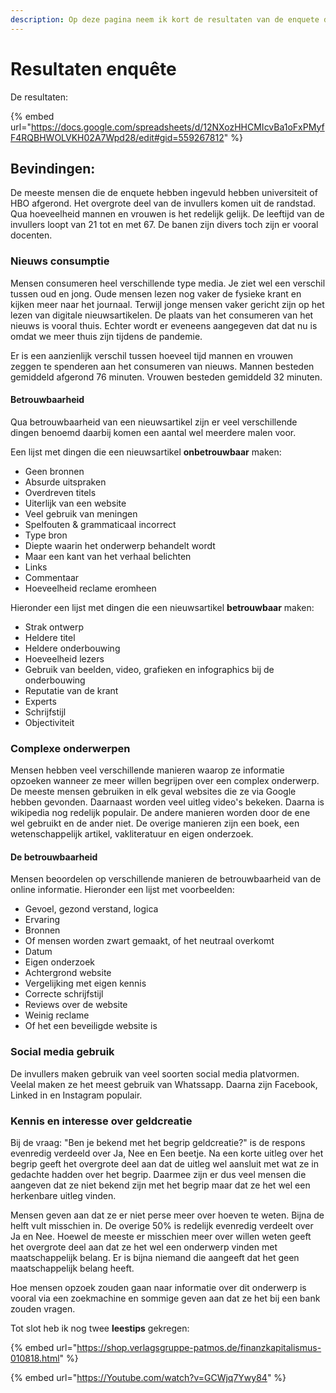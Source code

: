 ```yaml
---
description: Op deze pagina neem ik kort de resultaten van de enquete door.
---
```


# Resultaten enquête

De resultaten:

{% embed url="https://docs.google.com/spreadsheets/d/12NXozHHCMIcvBa1oFxPMyfF4RQBHWOLVKH02A7Wpd28/edit#gid=559267812" %}

## Bevindingen:

De meeste mensen die de enquete hebben ingevuld hebben universiteit of HBO afgerond. Het overgrote deel van de invullers komen uit de randstad. Qua hoeveelheid mannen en vrouwen is het redelijk gelijk. De leeftijd van de invullers loopt van 21 tot en met 67. De banen zijn divers toch zijn er vooral docenten.&#x20;

### Nieuws consumptie&#x20;

Mensen consumeren heel verschillende type media. Je ziet wel een verschil tussen oud en jong. Oude mensen lezen nog vaker de fysieke krant en kijken meer naar het journaal. Terwijl jonge mensen vaker gericht zijn op het lezen van digitale nieuwsartikelen. De plaats van het consumeren van het nieuws is vooral thuis. Echter wordt er eveneens aangegeven dat dat nu is omdat we meer thuis zijn tijdens de pandemie.&#x20;

Er is een aanzienlijk verschil tussen hoeveel tijd mannen en vrouwen zeggen te spenderen aan het consumeren van nieuws. Mannen besteden gemiddeld afgerond 76 minuten. Vrouwen besteden gemiddeld 32 minuten.&#x20;

#### Betrouwbaarheid

Qua betrouwbaarheid van een nieuwsartikel zijn er veel verschillende dingen benoemd daarbij komen een aantal wel meerdere malen voor.

Een lijst met dingen die een nieuwsartikel **onbetrouwbaar** maken:

* Geen bronnen
* Absurde uitspraken
* Overdreven titels
* Uiterlijk van een website
* Veel gebruik van meningen
* Spelfouten & grammaticaal incorrect
* Type bron
* Diepte waarin het onderwerp behandelt wordt
* Maar een kant van het verhaal belichten
* Links&#x20;
* Commentaar
* Hoeveelheid reclame eromheen

Hieronder een lijst met dingen die een nieuwsartikel **betrouwbaar** maken:

* Strak ontwerp
* Heldere titel
* Heldere onderbouwing
* Hoeveelheid lezers
* Gebruik van beelden, video, grafieken en infographics bij de onderbouwing
* Reputatie van de krant
* Experts&#x20;
* Schrijfstijl
* Objectiviteit

### Complexe onderwerpen

Mensen hebben veel verschillende manieren waarop ze informatie opzoeken wanneer ze meer willen begrijpen over een complex onderwerp. De meeste mensen gebruiken in elk geval websites die ze via Google hebben gevonden. Daarnaast worden veel uitleg video's bekeken. Daarna is wikipedia nog redelijk populair. De andere manieren worden door de ene wel gebruikt en de ander niet. De overige manieren zijn een boek, een wetenschappelijk artikel, vakliteratuur en eigen onderzoek.

#### De betrouwbaarheid

Mensen beoordelen op verschillende manieren de betrouwbaarheid van de online informatie. Hieronder een lijst met voorbeelden:

* Gevoel, gezond verstand, logica
* Ervaring
* Bronnen
* Of mensen worden zwart gemaakt, of het neutraal overkomt
* Datum
* Eigen onderzoek
* Achtergrond website
* Vergelijking met eigen kennis
* Correcte schrijfstijl
* Reviews over de website
* Weinig reclame
* Of het een beveiligde website is

### Social media gebruik

De invullers maken gebruik van veel soorten social media platvormen. Veelal maken ze het meest gebruik van Whatssapp. Daarna zijn Facebook, Linked in en Instagram populair.&#x20;

### Kennis en interesse over geldcreatie

Bij de vraag: "Ben je bekend met het begrip geldcreatie?" is de respons evenredig verdeeld over Ja, Nee en Een beetje. Na een korte uitleg over het begrip geeft het overgrote deel aan dat de uitleg wel aansluit met wat ze in gedachte hadden over het begrip. Daarmee zijn er dus veel mensen die aangeven dat ze niet bekend zijn met het begrip maar dat ze het wel een herkenbare uitleg vinden.&#x20;

Mensen geven aan dat ze er niet perse meer over hoeven te weten. Bijna de helft vult misschien in. De overige 50% is redelijk evenredig verdeelt over Ja en Nee. Hoewel de meeste er misschien meer over willen weten geeft het overgrote deel aan dat ze het wel een onderwerp vinden met maatschappelijk belang. Er is bijna niemand die aangeeft dat het geen maatschappelijk belang heeft.&#x20;

Hoe mensen opzoek zouden gaan naar informatie over dit onderwerp is vooral via een zoekmachine en sommige geven aan dat ze het bij een bank zouden vragen.&#x20;

Tot slot heb ik nog twee **leestips** gekregen:

{% embed url="https://shop.verlagsgruppe-patmos.de/finanzkapitalismus-010818.html" %}

{% embed url="https://Youtube.com/watch?v=GCWjq7Ywy84" %}





